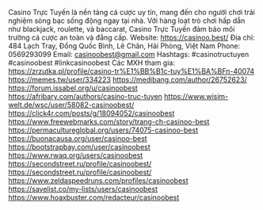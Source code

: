 Casino Trực Tuyến là nền tảng cá cược uy tín, mang đến cho người chơi trải nghiệm sòng bạc sống động ngay tại nhà. Với hàng loạt trò chơi hấp dẫn như blackjack, roulette, và baccarat, Casino Trực Tuyến đảm bảo môi trường cá cược an toàn và đẳng cấp.
Website: https://casinoo.best/ 
Địa chỉ: 484 Lạch Tray, Đổng Quốc Bình, Lê Chân, Hải Phòng, Việt Nam
Phone: 0569293099
Email: casinoobest@gmail.com
Hashtags: #casinotructuyen #casinoobest #linkcasinoobest
Các MXH tham gia: 
https://zrzutka.pl/profile/casino-tr%E1%BB%B1c-tuy%E1%BA%BFn-40074
https://memes.tw/user/334223
https://medibang.com/author/26752623/
https://forum.issabel.org/u/casinoobest
https://afribary.com/authors/casino-truc-tuyen
https://www.wisim-welt.de/wsc/user/58082-casinoobest/
https://click4r.com/posts/g/18094052/casinoobest
https://www.freewebmarks.com/story/trang-ch-casinoo-best
https://permacultureglobal.org/users/74075-casinoo-best
https://buonacausa.org/user/casinoo-best
https://bootstrapbay.com/user/casinoobest
https://www.rwaq.org/users/casinoobest
https://secondstreet.ru/profile/casinoobest/
https://secondstreet.ru/profile/casinoobest/
https://www.zeldaspeedruns.com/profiles/casinoobest
https://savelist.co/my-lists/users/casinoobest
https://www.hoaxbuster.com/redacteur/casinoobest
